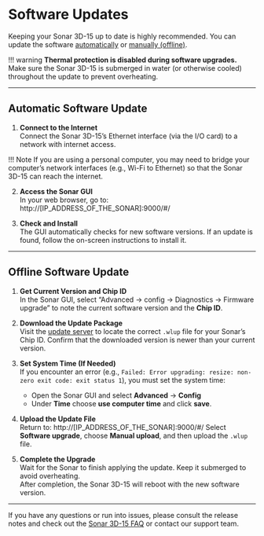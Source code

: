 # Software Updates

Keeping your Sonar 3D-15 up to date is highly recommended. You can update the software [automatically](#automatic-software-update) or [manually (offline)](#offline-software-update). 

!!! warning
    **Thermal protection is disabled during software upgrades.**  
    Make sure the Sonar 3D-15 is submerged in water (or otherwise cooled) throughout the update to prevent overheating.

---

## Automatic Software Update

1. **Connect to the Internet**  
   Connect the Sonar 3D-15’s Ethernet interface (via the I/O card) to a network with internet access.  
   
!!! Note
    If you are using a personal computer, you may need to bridge your computer’s network interfaces (e.g., Wi-Fi to Ethernet) so that the Sonar 3D-15 can reach the internet.

2. **Access the Sonar GUI**  
   In your web browser, go to:  http://[IP_ADDRESS_OF_THE_SONAR]:9000/#/


3. **Check and Install**  
The GUI automatically checks for new software versions. If an update is found, follow the on-screen instructions to install it.

---

## Offline Software Update

1. **Get Current Version and Chip ID**  
In the Sonar GUI, select “Advanced → config → Diagnostics → Firmware upgrade” to note the current software version and the **Chip ID**.

2. **Download the Update Package**  
Visit the [update server](https://update.waterlinked.com/) to locate the correct `.wlup` file for your Sonar’s Chip ID. Confirm that the downloaded version is newer than your current version.

3. **Set System Time (If Needed)**  
If you encounter an error (e.g., `Failed: Error upgrading: resize: non-zero exit code: exit status 1`), you must set the system time:

    - Open the Sonar GUI and select **Advanced** → **Config**
    - Under **Time** choose **use computer time** and click **save**.

4. **Upload the Update File**  
Return to: http://[IP_ADDRESS_OF_THE_SONAR]:9000/#/
Select **Software upgrade**, choose **Manual upload**, and then upload the `.wlup` file.

5. **Complete the Upgrade**  
Wait for the Sonar to finish applying the update. Keep it submerged to avoid overheating.  
After completion, the Sonar 3D-15 will reboot with the new software version.

---

If you have any questions or run into issues, please consult the release notes  and check out the [Sonar 3D-15 FAQ](../3d-sonar-15/3d-sonar-15-faq.md) or contact our support team.

